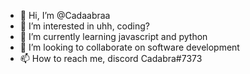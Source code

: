 - 👋 Hi, I’m @Cadaabraa
- 👀 I’m interested in uhh, coding?
- 🌱 I’m currently learning javascript and python
- 💞️ I’m looking to collaborate on software development
- 📫 How to reach me, discord Cadabra#7373

<!---
Cadaabraa/Cadaabraa is a ✨ special ✨ repository because its `README.md` (this file) appears on your GitHub profile.
You can click the Preview link to take a look at your changes.
--->
